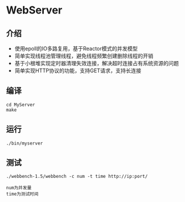 # WebServer
## 介绍
- 使用epoll的IO多路复用，基于Reactor模式的并发模型
- 简单实现线程池管理线程，避免线程频繁创建删除线程的开销
- 基于小根堆实现定时器清理失效连接，解决超时连接占有系统资源的问题
- 简单实现HTTP协议的功能，支持GET请求，支持长连接
## 编译
```
cd MyServer
make
```
## 运行
```
./bin/myserver
```
## 测试
```
./webbench-1.5/webbench -c num -t time http://ip:port/

num为并发量
time为测试时间
```
